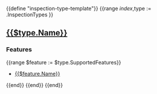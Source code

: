 {{define "inspection-type-template"}}
{{range $index,$type := .InspectionTypes }}
<!-- BEGIN GENERATED PART: inspection-type-element-header-{{$type.ID}} -->
## [{{$type.Name}}](#{{$type.ID}})

### Features

<!-- END GENERATED PART: inspection-type-element-header-{{$type.ID}} -->

{{range $feature := $type.SupportedFeatures}}
<!-- BEGIN GENERATED PART: inspection-type-element-header-{{$type.ID}}-{{$feature.ID}} -->
* [{{$feature.Name}}](./features.md#{{$feature.ID}})
<!-- END GENERATED PART: inspection-type-element-header-{{$type.ID}}-{{$feature.ID}} -->
{{end}}
{{end}}
{{end}}